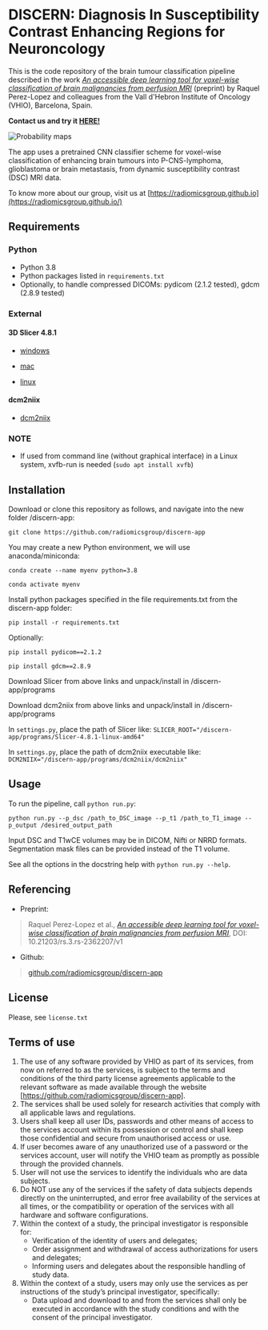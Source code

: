 # DISCERN: Diagnosis In Susceptibility Contrast Enhancing Regions for Neuroncology

This is the code repository of the brain tumour classification pipeline described in the work [*An accessible deep learning tool for voxel-wise classification of brain malignancies from perfusion MRI*](https://doi.org/10.21203/rs.3.rs-2362207/v1) (preprint) by Raquel Perez-Lopez and colleagues from the Vall d'Hebron Institute of Oncology (VHIO), Barcelona, Spain.

**Contact us and try it [HERE!](http://84.88.64.102:5000/discern-app)**

![Probability maps](doc/img/probmaps.png)

The app uses a pretrained CNN classifier scheme for voxel-wise classification of enhancing brain tumours into P-CNS-lymphoma, glioblastoma or brain metastasis, from dynamic susceptibility contrast (DSC) MRI data.

To know more about our group, visit us at [https://radiomicsgroup.github.io](https://radiomicsgroup.github.io/)

## Requirements
### Python
- Python 3.8
- Python packages listed in `requirements.txt`
- Optionally, to handle compressed DICOMs: pydicom (2.1.2 tested), gdcm (2.8.9 tested)

### External
#### 3D Slicer 4.8.1

- [windows](https://slicer-packages.kitware.com/api/v1/file/60add7aeae4540bf6a89c0eb/download)

- [mac](https://slicer-packages.kitware.com/api/v1/file/60add78bae4540bf6a89c0c4/download)

- [linux](https://slicer-packages.kitware.com/api/v1/file/60add79eae4540bf6a89c0d6/download)

#### dcm2niix

- [dcm2niix](https://github.com/rordenlab/dcm2niix)

### NOTE
- If used from command line (without graphical interface) in a Linux system, xvfb-run is needed (`sudo apt install xvfb`)

## Installation
Download or clone this repository as follows, and navigate into the new folder /discern-app:

`git clone https://github.com/radiomicsgroup/discern-app`

You may create a new Python environment, we will use anaconda/miniconda:

`conda create --name myenv python=3.8`

`conda activate myenv`

Install python packages specified in the file requirements.txt from the discern-app folder:

`pip install -r requirements.txt`

Optionally:

`pip install pydicom==2.1.2`

`pip install gdcm==2.8.9`

Download Slicer from above links and unpack/install in /discern-app/programs

Download dcm2niix from above links and unpack/install in /discern-app/programs

In `settings.py`, place the path of Slicer like: `SLICER_ROOT="/discern-app/programs/Slicer-4.8.1-linux-amd64"`

In `settings.py`, place the path of dcm2niix executable like: `DCM2NIIX="/discern-app/programs/dcm2niix/dcm2niix"`

## Usage
To run the pipeline, call `python run.py`:

`python run.py --p_dsc /path_to_DSC_image --p_t1 /path_to_T1_image --p_output /desired_output_path`

Input DSC and T1wCE volumes may be in DICOM, Nifti or NRRD formats.
Segmentation mask files can be provided instead of the T1 volume.

See all the options in the docstring help with `python run.py --help`.

## Referencing
- Preprint:
>Raquel Perez-Lopez et al., [*An accessible deep learning tool for voxel-wise classification of brain malignancies from perfusion MRI*](https://doi.org/10.21203/rs.3.rs-2362207/v1), DOI: 10.21203/rs.3.rs-2362207/v1
- Github:
>[github.com/radiomicsgroup/discern-app](https://github.com/radiomicsgroup/discern-app)

## License
Please, see `license.txt`

## Terms of use
1.	The use of any software provided by VHIO as part of its services, from now on referred to as the services, is subject to the terms and conditions of the third party license agreements applicable to the relevant software as made available through the website [https://github.com/radiomicsgroup/discern-app].
2.	The services shall be used solely for research activities that comply with all applicable laws and regulations.
3.	Users shall keep all user IDs, passwords and other means of access to the services account within its possession or control and shall keep those confidential and secure from unauthorised access or use.
4.	If user becomes aware of any unauthorized use of a password or the services account, user will notify the VHIO team as promptly as possible through the provided channels.
5.	User will not use the services to identify the individuals who are data subjects.
6.	Do NOT use any of the services if the safety of data subjects depends directly on the uninterrupted, and error free availability of the services at all times, or the compatibility or operation of the services with all hardware and software configurations.
7.	Within the context of a study, the principal investigator is responsible for:
    - Verification of the identity of users and delegates;
    - Order assignment and withdrawal of access authorizations for users and delegates;
    - Informing users and delegates about the responsible handling of study data.
8.	Within the context of a study, users may only use the services as per instructions of the study’s principal investigator, specifically:
    - Data upload and download to and from the services shall only be executed in accordance with the study conditions and with the consent of the principal investigator.
